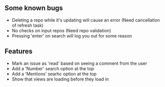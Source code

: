 ## Some known bugs

- Deleting a repo while it's updating will cause an error (Need cancellation of refresh task)
- No checks on input repos (Need repo validation)
- Pressing 'enter' on search will log you out for some reason

## Features

- Mark an issue as 'read' based on seeing a comment from the user 
- Add a 'Number' search option at the top
- Add a 'Mentions' searhc option at the top
- Show that views are loading before they load in